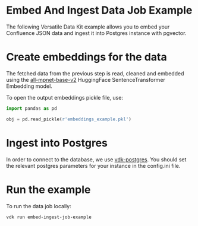 # Embed And Ingest Data Job Example

The following Versatile Data Kit example allows you to embed your Confluence JSON data
and ingest it into Postgres instance with pgvector.

# Create embeddings for the data
The fetched data from the previous step is read, cleaned and embedded using the
[all-mpnet-base-v2](https://huggingface.co/sentence-transformers/all-mpnet-base-v2) HuggingFace SentenceTransformer Embedding model.

To open the output embeddings pickle file, use:

```python
import pandas as pd

obj = pd.read_pickle(r'embeddings_example.pkl')
```

# Ingest into Postgres

In order to connect to the database, we use [vdk-postgres](https://github.com/vmware/versatile-data-kit/tree/main/projects/vdk-plugins/vdk-postgres).
You should set the relevant postgres parameters for your instance in the config.ini file.

# Run the example
To run the data job locally:
```bash
vdk run embed-ingest-job-example
```
